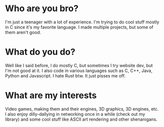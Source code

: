 # Who are you bro?
I'm just a teenager with a lot of experience. I'm trying to do cool stuff mostly in C since it's my favorite language. I made multiple projects, but some of them aren't good.

# What do you do?
Well like I said before, I do mostly C, but sometimes I try website dev, but I'm not good at it. I also code in various languages such as C, C++, Java, Python and Javascript. I hate Rust btw. It just pisses me off.

# What are my interests
Video games, making them and their engines, 3D graphics, 3D engines, etc. I also enjoy dilly-dallying in networking once in a while (check out my library) and some cool stuff like ASCII art rendering and other shenanigans.
